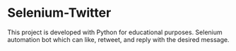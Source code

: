 # Selenium-Twitter
This project is developed with Python for educational purposes. 
Selenium automation bot which can like, retweet, and reply with the desired message.
